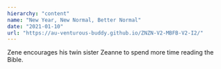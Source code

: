 ```yaml
---
hierarchy: "content"
name: "New Year, New Normal, Better Normal"
date: "2021-01-10"
url: "https://au-venturous-buddy.github.io/ZNZN-V2-MBFB-V2-I2/"
---
```


Zene encourages his twin sister Zeanne to spend more time reading the Bible.